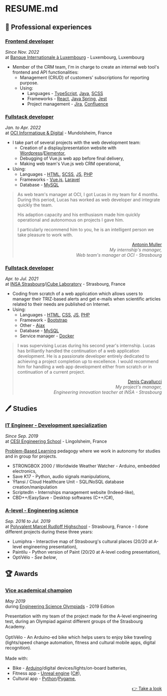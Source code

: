# RESUME.md

## :office: Professional experiences

### <u>Frontend developer</u>

_Since Nov. 2022_\
at [Banque Internationale à Luxembourg](https://www.bil.com) - Luxembourg, Luxembourg

-   Member of the CRM team, I'm in charge to create an internal web tool's frontend and API functionalities:
    -   Management (CRUD) of customers' subscriptions for reporting purpose.
    -   Using:
        -   Languages - [TypeScript](https://typescriptlang.org), [Java](https://java.com/fr), [SCSS](https://sass-lang.com)
        -   Frameworks - [React](https://reactjs.org), [Java Spring](https://spring.io), [Jest](https://jestjs.io/fr)
        -   Project management - [Jira](https://atlassian.com/software/jira), [Confluence](https://atlassian.com/software/confluence)

### <u>Fullstack developer</u>

_Jan. to Apr. 2022_\
 at [OCI Informatique & Digital](https://oci.fr) - Mundolsheim, France

-   I take part of several projects with the web development team:
    -   Creation of a display/presentation website with [Wordpress](https://wordpress.com/fr)/[Elementor](https://elementor.com),
    -   Debugging of Vue.js web app before final delivery,
    -   Making web team's Vue.js web CRM operational,
-   Using:
    -   Languages - [HTML](https://developer.mozilla.org/fr/docs/Web/HTML), [SCSS](https://sass-lang.com), [JS](https://developer.mozilla.org/fr/docs/Web/JavaScript), [PHP](https://php.net)
    -   Frameworks - [Vue.js](https://vuejs.org), [Laravel](https://laravel.com)
    -   Database - [MySQL](https://mysql.com/fr)

> As web team's manager at OCI, I got Lucas in my team for 4 months. During this period, Lucas has worked as web developer and integrate quickly the team.
>
> His adaption capacity and his enthusiasm made him quickly operational and autonomous on projects I gave him.
>
> I particularly recommend him to you, he is an intelligent person we take pleasure to work with.
>
> <div align="right"><u><a href="https://www.linkedin.com/in/antonin-muller-ba920020/">Antonin Muller</a></u></div>
> <div align="right"><em>My internship's manager,<br/>Web team's manager at OCI - Strasbourg</em></div>

### <u>Fullstack developer</u>

_Apr. to Jul. 2021_\
at [INSA Strasbourg](https://insa-strasbourg.fr/fr)/[iCube Laboratory](https://icube.unistra.fr) - Strasbourg, France

-   Coding from scratch of a web application which allows users to manager their TRIZ-based alerts and get e-mails when scientific articles related to their needs are published on Internet.
-   Using:
    -   Languages - [HTML](https://developer.mozilla.org/fr/docs/Web/HTML), [CSS](https://developer.mozilla.org/fr/docs/Web/CSS), [JS](https://developer.mozilla.org/fr/docs/Web/JavaScript), [PHP](https://php.net)
    -   Framework - [Bootstrap](https://getbootstrap.com)
    -   Other - [Ajax](https://developer.mozilla.org/fr/docs/Web/Guide/AJAX)
    -   Database - [MySQL](https://mysql.com/fr)
    -   Service manager - [Docker](https://docker.com)

> I was supervising Lucas during his second year's internship. Lucas has brilliantly handled the continuation of a web application development. He is a passionate developer entirely dedicated to achieving a project completion up to excellence. I would recommend him for handling a web app development either from scratch or in continuation of a current project.
>
> <div align="right"><u><a href="https://www.linkedin.com/in/denis-cavallucci-52905014
> ">Denis Cavallucci</a></u></div>
> <div align="right"><em>My project's manager,<br/>Engineering innovation teacher at INSA - Strasbourg</em></div>

## :pen: Studies

### <u>IT Engineer - Development specialization</u>

_Since Sep. 2019_\
at [CESI Engineering School](https://cesi.fr) - Lingolsheim, France

[Problem-Based Learning](https://en.wikipedia.org/wiki/Problem-based_learning) pedagogy where we work in autonomy for studies and in group for projects.

-   STRONGBOX 2000 / Worldwide Weather Watcher - Arduino, embedded electronics,
-   Save K17 - Python, audio signals manipulations,
-   Ýfansi / Cloud Healthcare Unit - SQL/NoSQL database creation/manipulation
-   ScriptedIn - Internships management website (Indeed-like),
-   CBD++/EasySave - Desktop softwares (C++/C#),

### <u>A-level - Engineering science</u>

_Sep. 2016 to Jul. 2019_\
at [Polyvalent Marcel Rudloff Highschool](https://lyceerudloff.com) - Strasbourg, France - I done different projects during these three years:

-   Lumiphra - Interactive map of Strasbourg's cultural places (20/20 at A-level engineering presentation),
-   Paintilu - Python version of Paint (20/20 at A-level coding presentation),
-   OptiVélo - _See below_,

## :trophy: Awards

### <u>Vice academical champion</u>

_May 2019_\
during [Engineering Science Olympiads](https://www.upsti.fr/nos-evenements/olympiades-de-si) - 2019 Edition

Presentation with my team of the project made for the A-level engineering test, during an Olympiad against different groups of the Strasbourg Academy.\
\
OptiVélo - An Arduino-ed bike which helps users to enjoy bike traveling (lights/speed change automation, fitness and cultural mobile apps, digital recognition).\
\
Made with:

-   Bike - [Arduino](https://arduino.cc)/digital devices/lights/on-board batteries,
-   Fitness app - [Unreal engine](https://unrealengine.com) ([C#](https://learn.microsoft.com/fr-fr/dotnet/csharp)),
-   Cultural app - [Python](https://python.org)/[Pygame](https://pygame.org/news),

<div align="right"><a href="https://pedagogie.ac-strasbourg.fr/stidd/osi-olympiades-de-sciences-de-lingenieur/la-finale-academique-2019/">&#128073; Take a look</a></div>
